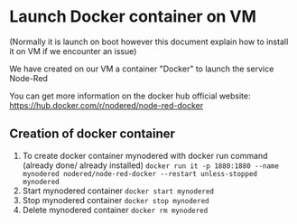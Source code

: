 # Launch Docker container on VM
(Normally it is launch on boot however this document explain how to install it on VM if we encounter an issue)

We have created on our VM a container "Docker" to launch the service Node-Red

You can get more information on the docker hub official website: https://hub.docker.com/r/nodered/node-red-docker

## Creation of docker container

1) To create docker container mynodered with docker run command (already done/ already installed)
`docker run it -p 1880:1880 --name mynodered nodered/node-red-docker --restart unless-stopped mynodered`
2) Start mynodered container
`docker start mynodered`
3) Stop mynodered container
`docker stop mynodered`
4) Delete mynodered container
`docker rm mynodered`

